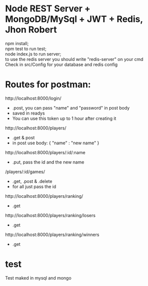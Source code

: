 # Node REST Server + MongoDB/MySql + JWT + Redis, Jhon Robert

npm install;</br>
npm test to run test;</br>
node index.js to run server;</br>
to use the redis server you should write "redis-server" on your cmd</br>
Check in src/Config for your database and redis config</br>

# Routes for postman:

http://localhost:8000/login/
- .post, you can pass "name" and "password" in post body
- saved in readys
- You can use this token up to 1 hour after creating it

http://localhost:8000/players/
- .get & post
- in post use body: { "name" : "new name" }

http://localhost:8000/players/:id/:name
- .put, pass the id and the new name

/players/:id/games/
- .get, .post & .delete
- for all just pass the id

http://localhost:8000/players/ranking/
- .get

http://localhost:8000/players/ranking/losers
- .get

http://localhost:8000/players/ranking/winners
- .get

# test
Test maked in mysql and mongo
